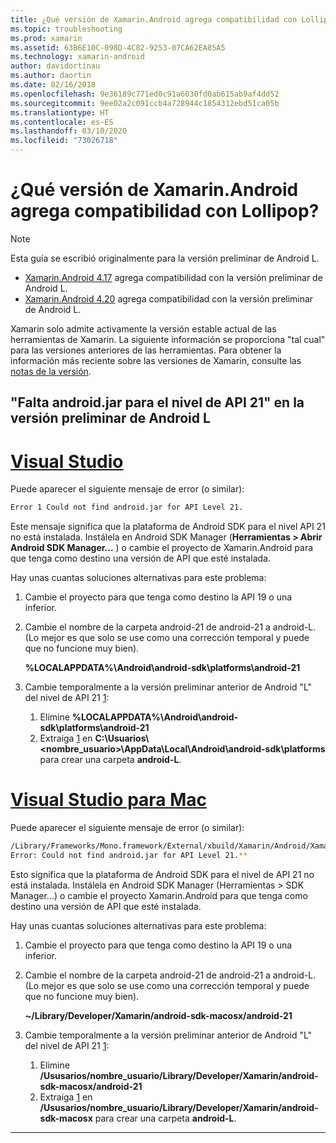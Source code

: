 ```yaml
---
title: ¿Qué versión de Xamarin.Android agrega compatibilidad con Lollipop?
ms.topic: troubleshooting
ms.prod: xamarin
ms.assetid: 63B6E10C-098D-4C82-9253-07CA62EA85A5
ms.technology: xamarin-android
author: davidortinau
ms.author: daortin
ms.date: 02/16/2018
ms.openlocfilehash: 9e36189c771ed0c91a6030fd0ab615ab9af4dd52
ms.sourcegitcommit: 9ee02a2c091ccb4a728944c1854312ebd51ca05b
ms.translationtype: HT
ms.contentlocale: es-ES
ms.lasthandoff: 03/10/2020
ms.locfileid: "73026718"
---
```

# <a name="what-version-of-xamarinandroid-added-lollipop-support"></a>¿Qué versión de Xamarin.Android agrega compatibilidad con Lollipop?

> [!NOTE]
> Esta guía se escribió originalmente para la versión preliminar de Android L.

- [Xamarin.Android 4.17](https://github.com/xamarin/release-notes-archive/blob/master/release-notes/android/xamarin.android_4/xamarin.android_4.17/index.md) agrega compatibilidad con la versión preliminar de Android L.
- [Xamarin.Android 4.20](https://github.com/xamarin/release-notes-archive/blob/master/release-notes/android/xamarin.android_4/xamarin.android_4.20/index.md) agrega compatibilidad con la versión preliminar de Android L.

Xamarin solo admite activamente la versión estable actual de las herramientas de Xamarin. La siguiente información se proporciona "tal cual" para las versiones anteriores de las herramientas. Para obtener la información más reciente sobre las versiones de Xamarin, consulte las [notas de la versión](https://docs.microsoft.com/xamarin/whats-new/#product-release-notes).

## <a name="missing-androidjar-for-api-level-21-in-android-l-preview"></a>"Falta android.jar para el nivel de API 21" en la versión preliminar de Android L

# <a name="visual-studio"></a>[Visual Studio](#tab/windows)

Puede aparecer el siguiente mensaje de error (o similar):

```cmd
Error 1 Could not find android.jar for API Level 21.
```

Este mensaje significa que la plataforma de Android SDK para el nivel API 21 no está instalada. Instálela en Android SDK Manager (**Herramientas > Abrir Android SDK Manager...** ) o cambie el proyecto de Xamarin.Android para que tenga como destino una versión de API que esté instalada.

Hay unas cuantas soluciones alternativas para este problema:

1. Cambie el proyecto para que tenga como destino la API 19 o una inferior.

2. Cambie el nombre de la carpeta android-21 de android-21 a android-L. (Lo mejor es que solo se use como una corrección temporal y puede que no funcione muy bien).

   **%LOCALAPPDATA%\\Android\\android-sdk\\platforms\\android-21**

3. Cambie temporalmente a la versión preliminar anterior de Android "L" del nivel de API 21 [1]:

    1. Elimine **%LOCALAPPDATA%\\Android\\android-sdk\\platforms\\android-21** 
    2. Extraiga [1] en **C:\\Usuarios\\&lt;nombre_usuario&gt;\\AppData\\Local\\Android\\android-sdk\\platforms** para crear una carpeta **android-L**.

# <a name="visual-studio-for-mac"></a>[Visual Studio para Mac](#tab/macos)

Puede aparecer el siguiente mensaje de error (o similar):

```bash
/Library/Frameworks/Mono.framework/External/xbuild/Xamarin/Android/Xamarin.Android.Common.targets: 
Error: Could not find android.jar for API Level 21.**
```

Esto significa que la plataforma de Android SDK para el nivel de API 21 no está instalada. Instálela en Android SDK Manager (Herramientas > SDK Manager...) o cambie el proyecto Xamarin.Android para que tenga como destino una versión de API que esté instalada.

Hay unas cuantas soluciones alternativas para este problema:

1. Cambie el proyecto para que tenga como destino la API 19 o una inferior.

2. Cambie el nombre de la carpeta android-21 de android-21 a android-L. (Lo mejor es que solo se use como una corrección temporal y puede que no funcione muy bien).

   **~/Library/Developer/Xamarin/android-sdk-macosx/android-21**

3. Cambie temporalmente a la versión preliminar anterior de Android "L" del nivel de API 21 [1]:

    1. Elimine **/Ususarios/nombre_usuario/Library/Developer/Xamarin/android-sdk-macosx/android-21**
    2. Extraiga [1] en **/Ususarios/nombre_usuario/Library/Developer/Xamarin/android-sdk-macosx** para crear una carpeta **android-L**.

-----

[1]: [https://dl-ssl.google.com/android/repository/android-L_r04.zip](https://dl-ssl.google.com/android/repository/android-L_r04.zip)
